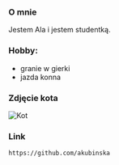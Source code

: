 ### O mnie

Jestem Ala i jestem studentką.

### Hobby:

- granie w gierki
- jazda konna 

### Zdjęcie kota

![Kot]([https://www.google.com/url?sa=i&url=https%3A%2F%2Fwww.national-geographic.pl%2Fartykul%2Fchcesz-by-kazdy-kot-cie-kochal-wystarczy-jedna-prosta-sztuczka&psig=AOvVaw1Xh5-sYofhu5gap-c_y70I&ust=1673370373161000&source=images&cd=vfe&ved=0CA0QjRxqFwoTCLC2isf8uvwCFQAAAAAdAAAAABAF](https://www.national-geographic.pl/media/cache/slider_big/uploads/media/default/0014/23/kot.jpeg))

### Link

``https://github.com/akubinska``
